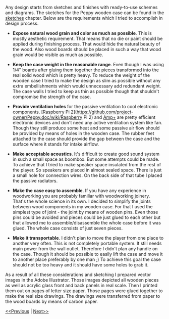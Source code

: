 Any design starts from sketches and finishes with ready-to-use schemes and diagrams. The sketches for the Peppy wooden case can be found in the [sketches](https://github.com/project-owner/Peppy.doc/wiki/Sketches) chapter. Below are the requirements which I tried to accomplish in design process.

* **Expose natural wood grain and color as much as possible**. This is mostly aesthetic requirement. That means that no die or paint should be applied during finishing process. That would hide the natural beauty of the wood. Also wood boards should be placed in such a way that wood grain would be visible as much as possible.

* **Keep the case weight in the reasonable range**. Even though I was using 1/4" boards after gluing them together the pieces transformed into the real solid wood which is pretty heavy. To reduce the weight of the wooden case I tried to make the design as slim as possible without any extra embellishments which would unnecessary add redundant weight. The case walls I tried to keep as thin as possible though that shouldn't compromise the strength of the case. 

* **Provide ventilation holes** for the passive ventilation to cool electronic components. [Raspberry Pi 2](https://github.com/project-owner/Peppy.doc/wiki/Raspberry Pi 2) and [Amp+](https://github.com/project-owner/Peppy.doc/wiki/Amplifier) are pretty efficient electronic devices and don't need any active ventilation system like fan. Though they still produce some heat and some passive air flow should be provided by means of holes in the wooden case. The rubber feet attached to the case should provide the gap between the case and the surface where it stands for intake airflow. 

* **Make acceptable acoustics**. It's difficult to create good sound system in such a small space as boombox. But some attempts could be made. To achieve that I tried to make speaker space insulated from the rest of the player. So speakers are placed in almost sealed space. There is just a small hole for connection wires. On the back side of that tube I placed the passive radiators.

* **Make the case easy to assemble**. If you have any experience in woodworking you are probably familiar with woodworking joinery. That's the whole science in its own. I decided to simplify the joints between wood components in my wooden case. For that I used the simplest type of joint - the joint by means of wooden pins. Even those pins could be avoided and pieces could be just glued to each other but that allowed me to assemble/disassemble the whole case before it was glued. The whole case consists of just seven pieces.

* **Make it transportable**. I didn't plan to move the player from one place to another very often. This is not completely portable system. It still needs main power from the wall outlet. Therefore I didn't plan any handle on the case. Though it should be possible to easily lift the case and move it to another place preferably by one man ;) To achieve this goal the case should not be too heavy and it should have some holes to grab it.

As a result of all these considerations and sketching I prepared vector images in the Adobe Illustrator. Those images depicted all wooden pieces as well as acrylic glass front and back panels in real scale. Then I printed them out on pages of letter size paper. Those pages were glued together to make the real size drawings. The drawings were transferred from paper to the wood boards by means of carbon paper.

[<<Previous](https://github.com/project-owner/Peppy.doc/wiki/Woodware) | [Next>>](https://github.com/project-owner/Peppy.doc/wiki/Sawing)